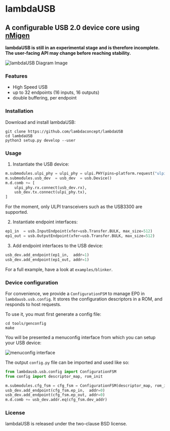 # lambdaUSB

## A configurable USB 2.0 device core using [nMigen](https://github.com/m-labs/nmigen)

**lambdaUSB is still in an experimental stage and is therefore incomplete. The user-facing API may change before reaching stability.**

![lambdaUSB Diagram Image](doc/diagram.png)

### Features

* High Speed USB
* up to 32 endpoints (16 inputs, 16 outputs)
* double buffering, per endpoint

### Installation

Download and install lambdaUSB:

    git clone https://github.com/lambdaconcept/lambdaUSB
    cd lambdaUSB
    python3 setup.py develop --user

### Usage

1. Instantiate the USB device:

```python
m.submodules.ulpi_phy = ulpi_phy = ulpi.PHY(pins=platform.request("ulpi", 0))
m.submodules.usb_dev  = usb_dev  = usb.Device()
m.d.comb += [
    ulpi_phy.rx.connect(usb_dev.rx),
    usb_dev.tx.connect(ulpi_phy.tx),
]
```

For the moment, only ULPI transceivers such as the USB3300 are supported.

2. Instantiate endpoint interfaces:

```python
ep1_in  = usb.InputEndpoint(xfer=usb.Transfer.BULK, max_size=512)
ep1_out = usb.OutputEndpoint(xfer=usb.Transfer.BULK, max_size=512)
```

3. Add endpoint interfaces to the USB device:

```python
usb_dev.add_endpoint(ep1_in,  addr=1)
usb_dev.add_endpoint(ep1_out, addr=1)
```

For a full example, have a look at `examples/blinker`.

### Device configuration

For convenience, we provide a `ConfigurationFSM` to manage EP0 in `lambdausb.usb.config`.
It stores the configuration descriptors in a ROM, and responds to host requests.

To use it, you must first generate a config file:
```
cd tools/genconfig
make
```

You will be presented a menuconfig interface from which you can setup your USB device:

![menuconfig interface](doc/menuconfig.png)

The output `config.py` file can be imported and used like so:

```python
from lambdausb.usb.config import ConfigurationFSM
from config import descriptor_map, rom_init

m.submodules.cfg_fsm = cfg_fsm = ConfigurationFSM(descriptor_map, rom_init)
usb_dev.add_endpoint(cfg_fsm.ep_in,  addr=0)
usb_dev.add_endpoint(cfg_fsm.ep_out, addr=0)
m.d.comb += usb_dev.addr.eq(cfg_fsm.dev_addr)
```

### License

lambdaUSB is released under the two-clause BSD license.
